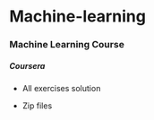 # Machine-learning







### Machine Learning Course


#####  Coursera


* All exercises solution



* Zip files







